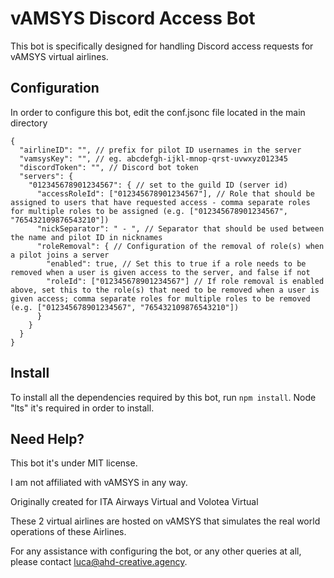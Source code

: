 # vAMSYS Discord Access Bot
This bot is specifically designed for handling Discord access requests for vAMSYS virtual airlines.

## Configuration
In order to configure this bot, edit the conf.jsonc file located in the main directory

```json5
{
  "airlineID": "", // prefix for pilot ID usernames in the server
  "vamsysKey": "", // eg. abcdefgh-ijkl-mnop-qrst-uvwxyz012345
  "discordToken": "", // Discord bot token
  "servers": {
    "012345678901234567": { // set to the guild ID (server id)
      "accessRoleId": ["012345678901234567"], // Role that should be assigned to users that have requested access - comma separate roles for multiple roles to be assigned (e.g. ["012345678901234567", "765432109876543210"])
      "nickSeparator": " - ", // Separator that should be used between the name and pilot ID in nicknames
      "roleRemoval": { // Configuration of the removal of role(s) when a pilot joins a server
        "enabled": true, // Set this to true if a role needs to be removed when a user is given access to the server, and false if not
        "roleId": ["012345678901234567"] // If role removal is enabled above, set this to the role(s) that need to be removed when a user is given access; comma separate roles for multiple roles to be removed (e.g. ["012345678901234567", "765432109876543210"])
      }
    }
  }
}
```

## Install
To install all the dependencies required by this bot, run ``` npm install ```.
Node "lts" it's required in order to install.

## Need Help?
This bot it's under MIT license.

I am not affiliated with vAMSYS in any way.

Originally created for ITA Airways Virtual and Volotea Virtual

These 2 virtual airlines are hosted on vAMSYS that simulates the real world operations of these Airlines.

For any assistance with configuring the bot, or any other queries at all, please contact [luca@ahd-creative.agency](mailto:luca@ahd-creative.agency).

